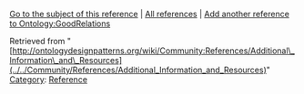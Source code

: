 [Go to the subject of this reference](../../Ontology/GoodRelations "Ontology:GoodRelations") | [All references](../../Community/References.1 "Community:References") | [Add another reference to Ontology:GoodRelations](http://ontologydesignpatterns.org/wiki/Special:AddData/Reference?Reference[Subject]=Ontology:GoodRelations&subject=Ontology:GoodRelations)


Retrieved from "[http://ontologydesignpatterns.org/wiki/Community:References/Additional\_Information\_and\_Resources](../../Community/References/Additional_Information_and_Resources)"
 [Category](http://ontologydesignpatterns.org/wiki/Special:Categories "Special:Categories"): [Reference](../../Category/Reference "Category:Reference")